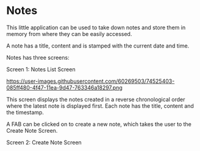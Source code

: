 # Notes
This little application can be used to take down notes and store them in memory from where they can be easily accessed.

A note has a title, content and is stamped with the current date and time.

Notes has three screens:

Screen 1: Notes List Screen

https://user-images.githubusercontent.com/60269503/74525403-085ff480-4f47-11ea-9d47-763346a18297.png

This screen displays the notes created in a reverse chronological order where the latest note is displayed first. Each note has the title, content and the timestamp.

A FAB can be clicked on to create a new note, which takes the user to the Create Note Screen.

Screen 2: Create Note Screen

